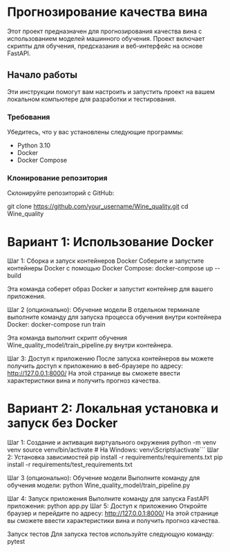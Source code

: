 # Прогнозирование качества вина

Этот проект предназначен для прогнозирования качества вина с использованием моделей машинного обучения. Проект включает скрипты для обучения, предсказания и веб-интерфейс на основе FastAPI.

## Начало работы

Эти инструкции помогут вам настроить и запустить проект на вашем локальном компьютере для разработки и тестирования.

### Требования

Убедитесь, что у вас установлены следующие программы:

- Python 3.10
- Docker
- Docker Compose

### Клонирование репозитория

Склонируйте репозиторий с GitHub:

git clone https://github.com/your_username/Wine_quality.git
cd Wine_quality


# Вариант 1: Использование Docker
Шаг 1: Сборка и запуск контейнеров Docker
Соберите и запустите контейнеры Docker с помощью Docker Compose:
docker-compose up --build

Эта команда соберет образ Docker и запустит контейнер для вашего приложения.

Шаг 2 (опционально): Обучение модели
В отдельном терминале выполните команду для запуска процесса обучения внутри контейнера Docker:
docker-compose run train

Эта команда выполнит скрипт обучения Wine_quality_model/train_pipeline.py внутри контейнера.

Шаг 3: Доступ к приложению
После запуска контейнеров вы можете получить доступ к приложению в веб-браузере по адресу:
http://127.0.0.1:8000/
На этой странице вы сможете ввести характеристики вина и получить прогноз качества.

# Вариант 2: Локальная установка и запуск без Docker
Шаг 1: Создание и активация виртуального окружения
python -m venv venv
source venv/bin/activate  # На Windows: venv\Scripts\activate```
Шаг 2: Установка зависимостей
pip install -r requirements/requirements.txt
pip install -r requirements/test_requirements.txt

Шаг 3 (опционально): Обучение модели
Выполните команду для обучения модели:
python Wine_quality_model/train_pipeline.py

Шаг 4: Запуск приложения
Выполните команду для запуска FastAPI приложения:
python app.py
Шаг 5: Доступ к приложению
Откройте браузер и перейдите по адресу:
http://127.0.0.1:8000/
На этой странице вы сможете ввести характеристики вина и получить прогноз качества.

Запуск тестов
Для запуска тестов используйте следующую команду:
pytest
